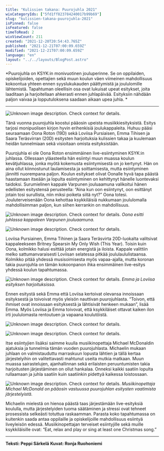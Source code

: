 ```yaml
---
title: "Kulissien takana: Puurojuhla 2021"
wixCategoryIds: ["5fd1ff823784240017b99b69"]
slug: "kulissien-takana-puurojuhla-2021"
isPinned: false
isFeatured: false
timeToRead: 2
wixViewCount: 211
created: "2021-12-20T20:54:43.765Z"
published: "2021-12-21T07:00:09.659Z"
modified: "2021-12-21T07:00:09.659Z"
language: "en"
layout: "../../layouts/BlogPost.astro"
---
```


*Puurojuhla on KSYK:in monivuotinen jouluperinne. Se on oppilaiden, opiskelijoiden, opettajien sekä muun koulun väen viimeinen mahdollisuus kokoontua yhteen ennen syyslukukauden päättymistä ja joululomille lähtemistä. Tapahtuman oleellisin osa ovat lukuisat upeat esitykset, joita laaditaan ja harjoitellaan ahkerasti ennen juhlapäivää. Esityksiin nähdään paljon vaivaa ja lopputuloksena saadaan aikaan upea juhla. *

---

![Unknown image description. Check context for details.](https://static.wixstatic.com/media/07242a_c948b469168e4bbeadadc5b73b955e6a~mv2.jpg) <!-- Original name: puurojuhla_bts_peppi_8.JPG -->

Tänä vuonna puurojuhla koostui pääosin upeista musiikkiesityksistä. Esitys tarjosi monipuolisen kirjon hyvin erihenkisiä joulukappaleita. Huhuu pääsi seuraamaan Oona Roton (19D) sekä Loviisa Pursiaisen, Emma Tihisen ja Saara Teräsvirran (20D) esitysten harjoituksia kulissien takaa ja kuulemaan heidän tunnelmiaan sekä visioitaan omista esityksistään. 

Puurojuhla ei ole Oona Roton ensimmäinen live-esiintyminen KSYK:in juhlassa. Ollessaan yläasteella hän esiintyi muun muassa koulun kevätjuhlassa, jonka myötä kokemusta esiintymisestä on jo kertynyt. Hän on aina ollut kiinnostunut laulamisesta ja soittamisesta, mutta esiintyminen jännitti nuorempana paljon. Koulun esitykset olivat Oonalle hyvä tapa päästä haastamaan itseään ja lopulta esiintyminen on kehittynyt hänelle luontevaksi taidoksi. Surumielinen kappale Varpunen jouluaamuna valikoitui hänen edellisten esitystensä perusteella: “Aina kun oon esiintynyt, oon esittänyt jotain tosi surullista, niin miksi poiketa siitä nyt?” Oona totesi. Jouluterveisenään Oona kehottaa ksykkiläisiä nukkumaan joululomalla mahdollisimman paljon, kun siihen kerrankin on mahdollisuus.


![Unknown image description. Check context for details.](https://static.wixstatic.com/media/07242a_4f60ab66ff4c40f183d5cdf37a59ee12~mv2.jpg) <!-- Original name: puurojuhla_bts_peppi_1.jpg -->
*Oona esitti juhlassa kappaleen Varpunen jouluaamuna.*


![Unknown image description. Check context for details.](https://static.wixstatic.com/media/07242a_cadfb19205424102872912251273344d~mv2.jpg) <!-- Original name: puurojuhla_bts_peppi_6.jpg -->

Loviisa Pursiainen, Emma Tihinen ja Saara Teräsvirta 20D-luokalta valitsivat kappaleekseen Britney Spearsin My Only Wish (This Year). Toisin kuin Oona, kolmikko halusi esittää jotain energistä ja iloista. Kappale valittiin melko sattumanvaraisesti Loviisan selatessa pitkää joululaululistaansa. Kolmikko pitää yhdessä musisoimisesta myös vapaa-ajalla, mutta koronan takia puurojuhla on tämän kokoonpanon ihka ensimmäinen live-esitys yhdessä koulun tapahtumassa. 


![Unknown image description. Check context for details.](https://static.wixstatic.com/media/07242a_e2e089e7cc9b4026a2c1e39a84b03228~mv2.jpg) <!-- Original name: puurojuhla_bts_peppi_5.jpg -->
*Emma ja Loviisa esityksen harjoituksissa.*

Ennen esitystä sekä Emma että Loviisa kertoivat olevansa innoissaan esityksestä ja toivoivat myös yleisön nauttivan puurojuhlasta. “Toivon, että ihmiset ovat innoissaan esityksestä ja lähtisivät henkeen mukaan”, lisää Emma. Myös Loviisa ja Emma toivovat, että ksykkiläiset ottavat kaiken ilon irti joululomasta rentoutuen ja vapaana koulutöistä. 


![Unknown image description. Check context for details.](https://static.wixstatic.com/media/07242a_d25b5cbe65174f73816ae7b334a067c1~mv2.jpg) <!-- Original name: puurojuhla_bts_peppi_2.jpg -->


![Unknown image description. Check context for details.](https://static.wixstatic.com/media/07242a_9c961494b009490babba667d10e2f325~mv2.jpg) <!-- Original name: puurojuhla_bts_peppi_3.jpg -->

Itse esiintyjien lisäksi saimme kuulla musiikinopettaja Michael McDonaldin ajatuksia ja tunnelmia tämän vuoden puurojuhlasta. Michaelin mukaan juhlaan on valmistauduttu marraskuun lopusta lähtien ja tällä kertaa järjestelyihin on valitettavasti mahtunut useita mutkia matkaan. Muun muassa sairastelujen, ajanhallinnan sekä erilaisten peruuntumisten takia harjoitusten järjestäminen on ollut hankalaa. Onneksi kaikki saatiin lopulta rullaamaan ja juhla saatiin kuin saatiinkin pidettyä kaikessa loistossaan.


![Unknown image description. Check context for details.](https://static.wixstatic.com/media/07242a_504c4ad43a9a451d837cba72f5ff9615~mv2.jpg) <!-- Original name: puurojuhla_bts_peppi_4.jpg -->
*Musiikinopettaja Michael McDonald on pääosin vastuussa puurojuhlan esitysten vaatimista järjestelyistä.*

Michaelin mielestä on hienoa päästä taas järjestämään live-esityksiä koululla, mutta järjestelyiden tuoma säätäminen ja stressi ovat tehneet prosessista selkeästi totuttua raskaamman. Parasta koko tapahtumassa on kuitenkin saada antaa oppilaille ja opiskelijoille mahdollisuus esiintyä liveyleisön edessä. Musiikinopettajan terveiset esiintyjille sekä muille ksykkiläisille ovat: “Eat, relax and play or sing at least one Christmas song.”

---

**Teksti: Peppi Särkelä**
**Kuvat: Ronja Ruohoniemi**



